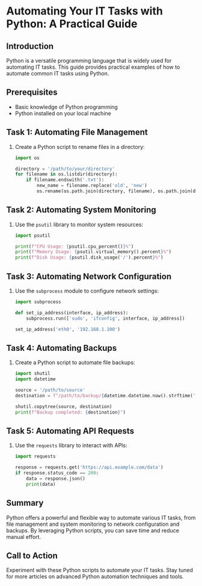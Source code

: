# Automating Your IT Tasks with Python: A Practical Guide

## Introduction

Python is a versatile programming language that is widely used for automating IT tasks. This guide provides practical examples of how to automate common IT tasks using Python.

## Prerequisites

- Basic knowledge of Python programming
- Python installed on your local machine

## Task 1: Automating File Management

1. Create a Python script to rename files in a directory:

   ```python
   import os

   directory = '/path/to/your/directory'
   for filename in os.listdir(directory):
       if filename.endswith('.txt'):
           new_name = filename.replace('old', 'new')
           os.rename(os.path.join(directory, filename), os.path.join(directory, new_name))
   ```

## Task 2: Automating System Monitoring

1. Use the `psutil` library to monitor system resources:

   ```python
   import psutil

   print(f"CPU Usage: {psutil.cpu_percent()}%")
   print(f"Memory Usage: {psutil.virtual_memory().percent}%")
   print(f"Disk Usage: {psutil.disk_usage('/').percent}%")
   ```

## Task 3: Automating Network Configuration

1. Use the `subprocess` module to configure network settings:

   ```python
   import subprocess

   def set_ip_address(interface, ip_address):
       subprocess.run(['sudo', 'ifconfig', interface, ip_address])

   set_ip_address('eth0', '192.168.1.100')
   ```

## Task 4: Automating Backups

1. Create a Python script to automate file backups:

   ```python
   import shutil
   import datetime

   source = '/path/to/source'
   destination = f"/path/to/backup/{datetime.datetime.now().strftime('%Y-%m-%d_%H-%M-%S')}"

   shutil.copytree(source, destination)
   print(f"Backup completed: {destination}")
   ```

## Task 5: Automating API Requests

1. Use the `requests` library to interact with APIs:

   ```python
   import requests

   response = requests.get('https://api.example.com/data')
   if response.status_code == 200:
       data = response.json()
       print(data)
   ```

## Summary

Python offers a powerful and flexible way to automate various IT tasks, from file management and system monitoring to network configuration and backups. By leveraging Python scripts, you can save time and reduce manual effort.

## Call to Action

Experiment with these Python scripts to automate your IT tasks. Stay tuned for more articles on advanced Python automation techniques and tools.
